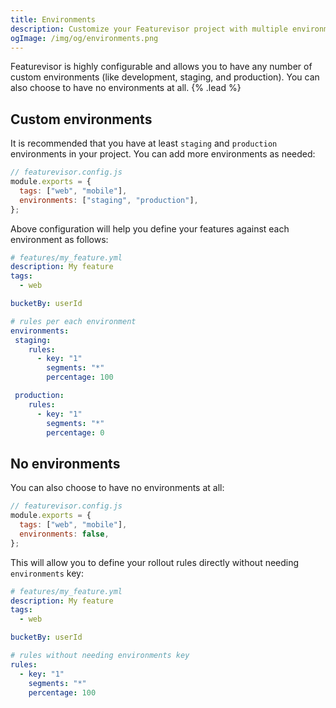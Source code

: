 ```yaml
---
title: Environments
description: Customize your Featurevisor project with multiple environments
ogImage: /img/og/environments.png
---
```


Featurevisor is highly configurable and allows you to have any number of custom environments (like development, staging, and production). You can also choose to have no environments at all. {% .lead %}

## Custom environments

It is recommended that you have at least `staging` and `production` environments in your project. You can add more environments as needed:

```js
// featurevisor.config.js
module.exports = {
  tags: ["web", "mobile"],
  environments: ["staging", "production"],
};
```

Above configuration will help you define your features against each environment as follows:

```yml
# features/my_feature.yml
description: My feature
tags:
  - web

bucketBy: userId

# rules per each environment
environments:
 staging:
    rules:
      - key: "1"
        segments: "*"
        percentage: 100

 production:
    rules:
      - key: "1"
        segments: "*"
        percentage: 0
```

## No environments

You can also choose to have no environments at all:

```js
// featurevisor.config.js
module.exports = {
  tags: ["web", "mobile"],
  environments: false,
};
```

This will allow you to define your rollout rules directly without needing `environments` key:

```yml
# features/my_feature.yml
description: My feature
tags:
  - web

bucketBy: userId

# rules without needing environments key
rules:
  - key: "1"
    segments: "*"
    percentage: 100
```
